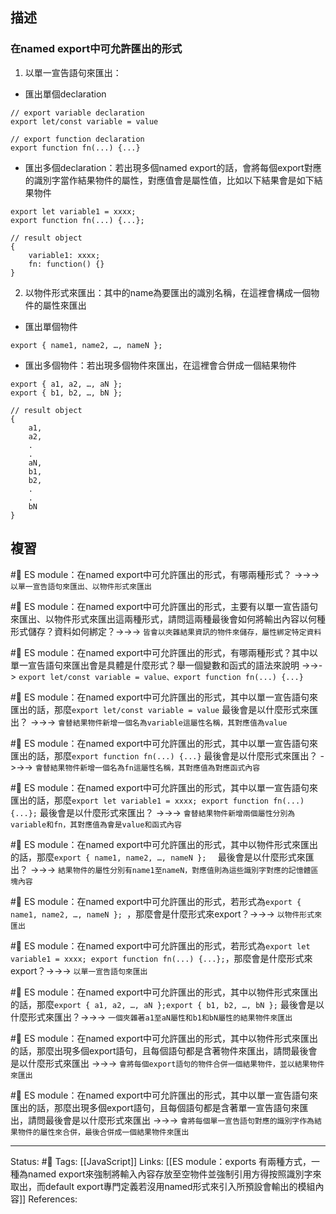 
## 描述



### 在named export中可允許匯出的形式
1. 以單一宣告語句來匯出：
- 匯出單個declaration
```
// export variable declaration
export let/const variable = value

// export function declaration 
export function fn(...) {...}
```
- 匯出多個declaration：若出現多個named export的話，會將每個export對應的識別字當作結果物件的屬性，對應值會是屬性值，比如以下結果會是如下結果物件
```
export let variable1 = xxxx;
export function fn(...) {...};

// result object
{
	variable1: xxxx;
	fn: function() {}
}
```

2. 以物件形式來匯出：其中的name為要匯出的識別名稱，在這裡會構成一個物件的屬性來匯出
- 匯出單個物件
```
export { name1, name2, …, nameN };						
```
- 匯出多個物件：若出現多個物件來匯出，在這裡會合併成一個結果物件
```
export { a1, a2, …, aN };
export { b1, b2, …, bN };

// result object
{
	a1,
	a2,
	.
	.
	aN,
	b1,
	b2,
	.
	.
	bN
}
```

## 複習

#🧠 ES module：在named export中可允許匯出的形式，有哪兩種形式？ ->->-> `以單一宣告語句來匯出、以物件形式來匯出`
<!--SR:!2023-09-30,190,250-->

#🧠 ES module：在named export中可允許匯出的形式，主要有以單一宣告語句來匯出、以物件形式來匯出這兩種形式，請問這兩種最後會如何將輸出內容以何種形式儲存？資料如何綁定？->->-> `皆會以夾雜結果資訊的物件來儲存，屬性綁定特定資料`
<!--SR:!2023-09-28,66,230-->

#🧠 ES module：在named export中可允許匯出的形式，有哪兩種形式？其中以單一宣告語句來匯出會是具體是什麼形式？舉一個變數和函式的語法來說明 ->->-> `export let/const variable = value、export function fn(...) {...}`
<!--SR:!2024-07-18,360,250-->

#🧠 ES module：在named export中可允許匯出的形式，其中以單一宣告語句來匯出的話，那麼`export let/const variable = value` 最後會是以什麼形式來匯出？ ->->-> `會替結果物件新增一個名為variable這屬性名稱，其對應值為value`
<!--SR:!2024-07-16,358,250-->

#🧠 ES module：在named export中可允許匯出的形式，其中以單一宣告語句來匯出的話，那麼`export function fn(...) {...}` 最後會是以什麼形式來匯出？ ->->-> `會替結果物件新增一個名為fn這屬性名稱，其對應值為對應函式內容`
<!--SR:!2023-08-31,155,230-->

#🧠 ES module：在named export中可允許匯出的形式，其中以單一宣告語句來匯出的話，那麼`export let variable1 = xxxx; export function fn(...) {...};` 最後會是以什麼形式來匯出？ ->->-> `會替結果物件新增兩個屬性分別為variable和fn，其對應值為會是value和函式內容`
<!--SR:!2024-07-08,350,250-->


#🧠 ES module：在named export中可允許匯出的形式，其中以物件形式來匯出的話，那麼`export { name1, name2, …, nameN };	` 最後會是以什麼形式來匯出？ ->->-> `結果物件的屬性分別有name1至nameN，對應值則為這些識別字對應的記憶體區塊內容`
<!--SR:!2023-09-10,180,250-->

#🧠 ES module：在named export中可允許匯出的形式，若形式為`export { name1, name2, …, nameN };	`，那麼會是什麼形式來export？->->-> `以物件形式來匯出`
<!--SR:!2024-07-01,343,250-->

#🧠 ES module：在named export中可允許匯出的形式，若形式為`export let variable1 = xxxx; export function fn(...) {...};`，那麼會是什麼形式來export？->->-> `以單一宣告語句來匯出`
<!--SR:!2023-10-28,190,230-->


#🧠 ES module：在named export中可允許匯出的形式，其中以物件形式來匯出的話，那麼`export { a1, a2, …, aN };export { b1, b2, …, bN };` 最後會是以什麼形式來匯出？->->-> `一個夾雜著a1至aN屬性和b1和bN屬性的結果物件來匯出`
<!--SR:!2024-07-17,359,250-->

#🧠 ES module：在named export中可允許匯出的形式，其中以物件形式來匯出的話，那麼出現多個export語句，且每個語句都是含著物件來匯出，請問最後會是以什麼形式來匯出 ->->-> `會將每個export語句的物件合併一個結果物件，並以結果物件來匯出`
<!--SR:!2023-08-13,163,250-->


#🧠 ES module：在named export中可允許匯出的形式，其中以單一宣告語句來匯出的話，那麼出現多個export語句，且每個語句都是含著單一宣告語句來匯出，請問最後會是以什麼形式來匯出 ->->-> `會將每個單一宣告語句對應的識別字作為結果物件的屬性來合併，最後合併成一個結果物件來匯出`
<!--SR:!2023-08-27,171,250-->


---
Status: #🌱 
Tags:
[[JavaScript]]
Links:
[[ES module：exports 有兩種方式，一種為named export來強制將輸入內容存放至空物件並強制引用方得按照識別字來取出，而default export專門定義若沒用named形式來引入所預設會輸出的模組內容]]
References: